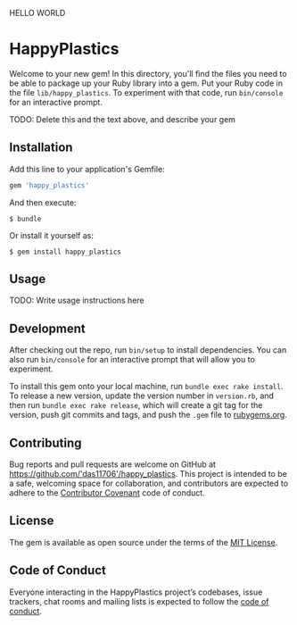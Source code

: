 HELLO WORLD

# HappyPlastics

Welcome to your new gem! In this directory, you'll find the files you need to be able to package up your Ruby library into a gem. Put your Ruby code in the file `lib/happy_plastics`. To experiment with that code, run `bin/console` for an interactive prompt.

TODO: Delete this and the text above, and describe your gem

## Installation

Add this line to your application's Gemfile:

```ruby
gem 'happy_plastics'
```

And then execute:

    $ bundle

Or install it yourself as:

    $ gem install happy_plastics

## Usage

TODO: Write usage instructions here

## Development

After checking out the repo, run `bin/setup` to install dependencies. You can also run `bin/console` for an interactive prompt that will allow you to experiment.

To install this gem onto your local machine, run `bundle exec rake install`. To release a new version, update the version number in `version.rb`, and then run `bundle exec rake release`, which will create a git tag for the version, push git commits and tags, and push the `.gem` file to [rubygems.org](https://rubygems.org).

## Contributing

Bug reports and pull requests are welcome on GitHub at https://github.com/'das11706'/happy_plastics. This project is intended to be a safe, welcoming space for collaboration, and contributors are expected to adhere to the [Contributor Covenant](http://contributor-covenant.org) code of conduct.

## License

The gem is available as open source under the terms of the [MIT License](https://opensource.org/licenses/MIT).

## Code of Conduct

Everyone interacting in the HappyPlastics project’s codebases, issue trackers, chat rooms and mailing lists is expected to follow the [code of conduct](https://github.com/'das11706'/happy_plastics/blob/master/CODE_OF_CONDUCT.md).

